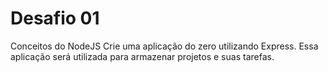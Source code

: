 # Desafio 01

Conceitos do NodeJS Crie uma aplicação do zero utilizando Express. Essa aplicação será utilizada para armazenar projetos e suas tarefas.
